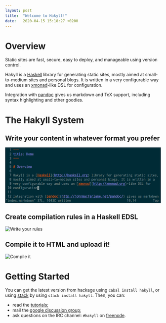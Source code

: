 ```yaml
---
layout: post
title:  "Welcome to Hakyll!"
date:   2020-04-15 15:18:27 +0200
---
```

# Overview

Static sites are fast, secure, easy to deploy, and manageable using version
control.

Hakyll is a [Haskell](http://haskell.org) library for generating static sites,
mostly aimed at small-to-medium sites and personal blogs. It is written in a
very configurable way and uses an [xmonad](http://xmonad.org)-like DSL for
configuration.

Integration with [pandoc](http://johnmacfarlane.net/pandoc/) gives us markdown
and TeX support, including syntax highlighting and other goodies.

# The Hakyll System

## Write your content in whatever format you prefer

![Write your content](/images/hakyll-system-1.png)

## Create compilation rules in a Haskell EDSL

![Write your rules](/images/hakyll-system-2.png)

## Compile it to HTML and upload it!

![Compile it](/images/hakyll-system-3.png)

# Getting Started

You can get the latest version from hackage using `cabal install hakyll`, or
using [stack] by using `stack install hakyll`. Then, you can:

[stack]: http://www.haskellstack.org/

- read the [tutorials](/tutorials.html);
- mail the [google discussion group](http://groups.google.com/group/hakyll);
- ask questions on the IRC channel: `#hakyll` on
  [freenode](http://freenode.net/).
